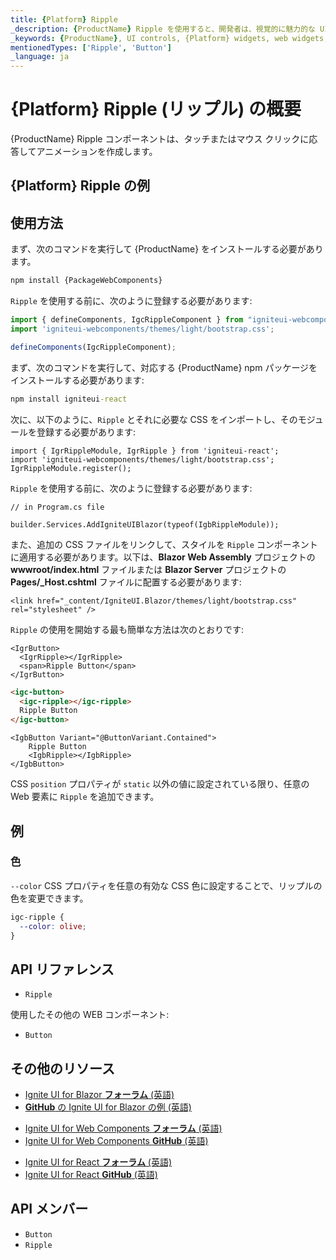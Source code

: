 ```yaml
---
title: {Platform} Ripple
_description: {ProductName} Ripple を使用すると、開発者は、視覚的に魅力的な UI 拡張のためにリップル アニメーション効果を受け取った領域を定義できます。
_keywords: {ProductName}, UI controls, {Platform} widgets, web widgets, UI widgets, {Platform}, Native {Platform} Components Suite, Native {Platform} Controls, Native {Platform} Components Library, {Platform} Ripple components, {Platform} Ripple controls, UI コントロール, {Platform} ウィジェット, web ウィジェット, UI ウィジェット, ネイティブ {Platform} コンポーネント スイート, ネイティブ {Platform} コントロール, ネイティブ {Platform} コンポーネント ライブラリ, {Platform} Ripple コンポーネント, {Platform} Ripple コントロール
mentionedTypes: ['Ripple', 'Button']
_language: ja
---
```


# {Platform} Ripple (リップル) の概要

{ProductName} Ripple コンポーネントは、タッチまたはマウス クリックに応答してアニメーションを作成します。

## {Platform} Ripple の例

<code-view style="height: 80px"
           data-demos-base-url="{environment:demosBaseUrl}"
           iframe-src="{environment:demosBaseUrl}/inputs/ripple-button" alt="{Platform} Ripple の例"
           github-src="inputs/ripple/button">
</code-view>

## 使用方法

<!-- WebComponents -->
まず、次のコマンドを実行して {ProductName} をインストールする必要があります。

```cmd
npm install {PackageWebComponents}
```

`Ripple` を使用する前に、次のように登録する必要があります:

```ts
import { defineComponents, IgcRippleComponent } from "igniteui-webcomponents";
import 'igniteui-webcomponents/themes/light/bootstrap.css';

defineComponents(IgcRippleComponent);
```
<!-- end: WebComponents -->

<!-- React -->
まず、次のコマンドを実行して、対応する {ProductName} npm パッケージをインストールする必要があります:

```cmd
npm install igniteui-react
```

次に、以下のように、`Ripple` とそれに必要な CSS をインポートし、そのモジュールを登録する必要があります:

```tsx
import { IgrRippleModule, IgrRipple } from 'igniteui-react';
import 'igniteui-webcomponents/themes/light/bootstrap.css';
IgrRippleModule.register();
```
<!-- end: React -->

<!-- Blazor -->

`Ripple` を使用する前に、次のように登録する必要があります:


```razor
// in Program.cs file

builder.Services.AddIgniteUIBlazor(typeof(IgbRippleModule));
```

また、追加の CSS ファイルをリンクして、スタイルを `Ripple` コンポーネントに適用する必要があります。以下は、**Blazor Web Assembly** プロジェクトの **wwwroot/index.html** ファイルまたは **Blazor Server** プロジェクトの **Pages/_Host.cshtml** ファイルに配置する必要があります:

```razor
<link href="_content/IgniteUI.Blazor/themes/light/bootstrap.css" rel="stylesheet" />
```

<!-- end: Blazor -->

`Ripple` の使用を開始する最も簡単な方法は次のとおりです:

```tsx
<IgrButton>
  <IgrRipple></IgrRipple>
  <span>Ripple Button</span>
</IgrButton>
```

```html
<igc-button>
  <igc-ripple></igc-ripple>
  Ripple Button
</igc-button>
```

```razor
<IgbButton Variant="@ButtonVariant.Contained">
    Ripple Button
    <IgbRipple></IgbRipple>
</IgbButton>
```

CSS `position` プロパティが `static` 以外の値に設定されている限り、任意の Web 要素に `Ripple` を追加できます。

## 例

### 色

`--color` CSS プロパティを任意の有効な CSS 色に設定することで、リップルの色を変更できます。

```css
igc-ripple {
  --color: olive;
}
```

<code-view style="height: 80px"
           data-demos-base-url="{environment:demosBaseUrl}"
           iframe-src="{environment:demosBaseUrl}/inputs/ripple-color" alt="{Platform} Ripple の例"
           github-src="inputs/ripple/color">
</code-view>

<!-- WebComponents -->

## API リファレンス

* `Ripple`

使用したその他の WEB コンポーネント:

* `Button`

<!-- end: WebComponents -->

## その他のリソース

<!-- Blazor -->

* [Ignite UI for Blazor **フォーラム** (英語)](https://www.infragistics.com/community/forums/f/ignite-ui-for-blazor)
* [**GitHub** の Ignite UI for Blazor の例 (英語)](https://github.com/IgniteUI/igniteui-blazor-examples)

<!-- end: Blazor -->

<!-- WebComponents -->

* [Ignite UI for Web Components **フォーラム** (英語)](https://www.infragistics.com/community/forums/f/ignite-ui-for-web-components)
* [Ignite UI for Web Components **GitHub** (英語)](https://github.com/IgniteUI/igniteui-webcomponents)

<!-- end: WebComponents -->

<!-- React -->
* [Ignite UI for React **フォーラム** (英語)](https://www.infragistics.com/community/forums/f/ignite-ui-for-react)
* [Ignite UI for React **GitHub** (英語)](https://github.com/IgniteUI/igniteui-react)
<!-- end: React -->

## API メンバー

 - `Button`
 - `Ripple`
